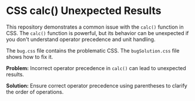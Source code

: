 # CSS calc() Unexpected Results

This repository demonstrates a common issue with the `calc()` function in CSS.  The `calc()` function is powerful, but its behavior can be unexpected if you don't understand operator precedence and unit handling.

The `bug.css` file contains the problematic CSS. The `bugSolution.css` file shows how to fix it.

**Problem:** Incorrect operator precedence in `calc()` can lead to unexpected results.

**Solution:** Ensure correct operator precedence using parentheses to clarify the order of operations.